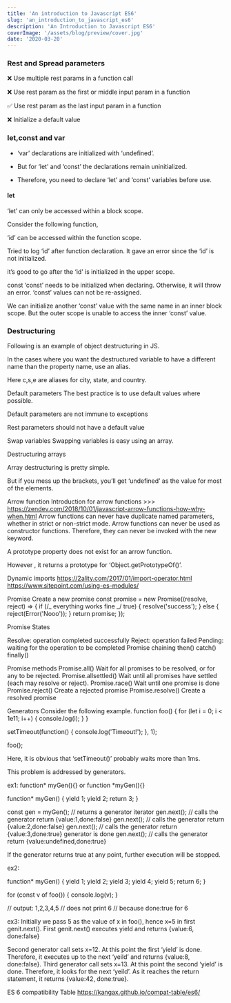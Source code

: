 ```yaml
---
title: 'An introduction to Javascript ES6'
slug: 'an_introduction_to_javascript_es6'
description: 'An Introduction to Javascript ES6'
coverImage: '/assets/blog/preview/cover.jpg'
date: '2020-03-20'
---
```


### Rest and Spread parameters

❌ Use multiple rest params in a function call

❌ Use rest param as the first or middle input param in a function

✅ Use rest param as the last input param in a function

❌ Initialize a default value

### let,const and var

- ‘var’ declarations are initialized with ‘undefined’.

- But for ‘let’ and ‘const’ the declarations remain uninitialized.

- Therefore, you need to declare ‘let’ and ‘const’ variables before use.

#### let

‘let’ can only be accessed within a block scope.

Consider the following function,

‘id’ can be accessed within the function scope.

Tried to log ‘id’ after function declaration. It gave an error since the ‘id’ is not initialized.

it’s good to go after the ‘id’ is initialized in the upper scope.

const
‘const’ needs to be initialized when declaring. Otherwise, it will throw an error.
‘const’ values can not be re-assigned.

We can initialize another ‘const’ value with the same name in an inner block scope. But the outer scope is unable to access the inner ‘const’ value.

### Destructuring

Following is an example of object destructuring in JS.

In the cases where you want the destructured variable to have a different name than the property name, use an alias.

Here c,s,e are aliases for city, state, and country.

Default parameters
The best practice is to use default values where possible.

Default parameters are not immune to exceptions

Rest parameters should not have a default value

Swap variables
Swapping variables is easy using an array.

Destructuring arrays

Array destructuring is pretty simple.

But if you mess up the brackets, you’ll get ‘undefined’ as the value for most of the elements.

Arrow function
Introduction for arrow functions >>> https://zendev.com/2018/10/01/javascript-arrow-functions-how-why-when.html
Arrow functions can never have duplicate named parameters, whether in strict or non-strict mode.
Arrow functions can never be used as constructor functions. Therefore, they can never be invoked with the new keyword.

A prototype property does not exist for an arrow function.

However , it returns a prototype for ‘Object.getPrototypeOf()’.

Dynamic imports
https://2ality.com/2017/01/import-operator.html
https://www.sitepoint.com/using-es-modules/

Promise
Create a new promise
const promise = new Promise((resolve, reject) => {
if (/_ everything works fine _/ true) {
resolve('success');
} else {
reject(Error('Nooo'));
}
return promise;
});

Promise States

Resolve: operation completed successfully
Reject: operation failed
Pending: waiting for the operation to be completed
Promise chaining
then()
catch()
finally()

Promise methods
Promise.all()
Wait for all promises to be resolved, or for any to be rejected.
Promise.allsettled()
Wait until all promises have settled (each may resolve or reject).
Promise.race()
Wait until one promise is done
Promise.reject()
Create a rejected promise
Promise.resolve()
Create a resolved promise

Generators
Consider the following example.
function foo() {
for (let i = 0; i < 1e11; i++) {
console.log(i);
}
}

setTimeout(function() {
console.log('Timeout!');
}, 1);

foo();

Here, it is obvious that ‘setTimeout()’ probably waits more than 1ms.

This problem is addressed by generators.

ex1:
function* myGen(){} or function *myGen(){}

function\* myGen() {
yield 1;
yield 2;
return 3;
}

const gen = myGen(); // returns a generator iterator
gen.next(); // calls the generator return {value:1,done:false}
gen.next(); // calls the generator return {value:2,done:false}
gen.next(); // calls the generator return {value:3,done:true} generator is done
gen.next(); // calls the generator return {value:undefined,done:true}

If the generator returns true at any point, further execution will be stopped.

ex2:

function\* myGen() {
yield 1;
yield 2;
yield 3;
yield 4;
yield 5;
return 6;
}

for (const v of foo()) {
console.log(v);
}

// output: 1,2,3,4,5
// does not print 6
// because done:true for 6

ex3:
Initially we pass 5 as the value of x in foo(), hence x=5 in first genit.next().
First genit.next() executes yield and returns {value:6, done:false}

Second generator call sets x=12. At this point the first ‘yield’ is done. Therefore, it executes up to the next ‘yeild’ and returns {value:8, done:false}.
Third generator call sets x=13. At this point the second ‘yield’ is done. Therefore, it looks for the next ‘yeild’. As it reaches the return statement, it returns {value:42, done:true}.

ES 6 compatibility Table
https://kangax.github.io/compat-table/es6/
